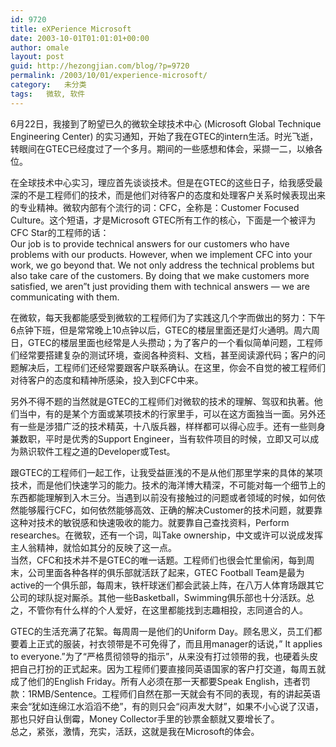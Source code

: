 ```yaml
---
id: 9720
title: eXPerience Microsoft
date: 2003-10-01T01:01:01+00:00
author: omale
layout: post
guid: http://hezongjian.com/blog/?p=9720
permalink: /2003/10/01/experience-microsoft/
category:   未分类
tags:   微软, 软件
---
```

6月22日，我接到了盼望已久的微软全球技术中心 (Microsoft Global Technique Engineering Center) 的实习通知，开始了我在GTEC的intern生活。时光飞逝，转眼间在GTEC已经度过了一个多月。期间的一些感想和体会，采撷一二，以飨各位。  

在全球技术中心实习，理应首先谈谈技术。但是在GTEC的这些日子，给我感受最深的不是工程师们的技术，而是他们对待客户的态度和处理客户关系时候表现出来的专业精神。微软内部有个流行的词：CFC，全称是：Customer Focused Culture。这个短语，才是Microsoft GTEC所有工作的核心，下面是一个被评为CFC Star的工程师的话：  
Our job is to provide technical answers for our customers who have problems with our products. However, when we implement CFC into your work, we go beyond that. We not only address the technical problems but also take care of the customers. By doing that we make customers more satisfied, we aren&#8221;t just providing them with technical answers &#8212; we are communicating with them.  

在微软，每天我都能感受到微软的工程师们为了实践这几个字而做出的努力：下午6点钟下班，但是常常晚上10点钟以后，GTEC的楼层里面还是灯火通明。周六周日，GTEC的楼层里面也经常是人头攒动；为了客户的一个看似简单问题，工程师们经常要搭建复杂的测试环境，查阅各种资料、文档，甚至阅读源代码；客户的问题解决后，工程师们还经常要跟客户联系确认。在这里，你会不自觉的被工程师们对待客户的态度和精神所感染，投入到CFC中来。  

另外不得不题的当然就是GTEC的工程师们对微软的技术的理解、驾驭和执著。他们当中，有的是某个方面或某项技术的行家里手，可以在这方面独当一面。另外还有一些是涉猎广泛的技术精英，十八版兵器，样样都可以得心应手。还有一些则身兼数职，平时是优秀的Support Engineer，当有软件项目的时候，立即又可以成为熟识软件工程之道的Developer或Test。  

跟GTEC的工程师们一起工作，让我受益匪浅的不是从他们那里学来的具体的某项技术，而是他们快速学习的能力。技术的海洋博大精深，不可能对每一个细节上的东西都能理解到入木三分。当遇到以前没有接触过的问题或者领域的时候，如何依然能够履行CFC，如何依然能够高效、正确的解决Customer的技术问题，就要靠这种对技术的敏锐感和快速吸收的能力。就要靠自己查找资料，Perform researches。在微软，还有一个词，叫Take ownership，中文或许可以说成发挥主人翁精神，就恰如其分的反映了这一点。  
当然，CFC和技术并不是GTEC的唯一话题。工程师们也很会忙里偷闲，每到周末，公司里面各种各样的俱乐部就活跃了起来，GTEC Football Team是最为active的一个俱乐部，每周末，铁杆球迷们都会武装上阵，在八万人体育场跟其它公司的球队捉对厮杀。其他一些Basketball，Swimming俱乐部也十分活跃。总之，不管你有什么样的个人爱好，在这里都能找到志趣相投，志同道合的人。  

GTEC的生活充满了花絮。每周周一是他们的Uniform Day。顾名思义，员工们都要着上正式的服装，衬衣领带是不可免得了，而且用manager的话说，” It applies to everyone.”为了“严格贯彻领导的指示”，从来没有打过领带的我，也硬着头皮把自己打扮的正式起来。因为工程师们要直接同英语国家的客户打交道，每周五就成了他们的English Friday。所有人必须在那一天都要Speak English，违者罚款：1RMB/Sentence。工程师们自然在那一天就会有不同的表现，有的讲起英语来会“犹如连绵江水滔滔不绝”，有的则只会“闷声发大财”，如果不小心说了汉语，那也只好自认倒霉，Money Collector手里的钞票金额就又要增长了。  
总之，紧张，激情，充实，活跃，这就是我在Microsoft的体会。